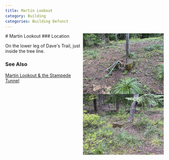 ```yaml
---
title: Martin Lookout
category: Building
categories: Building Defunct
---
```

<img src="img/2020-martin-lookout-footing.jpeg" align="right" style="width: 51%;">
<img src="img/2020-martin-lookout-footing-2.jpeg" align="right" style="width: 51%;">
# Martin Lookout
### Location

On the lower leg of Dave's Trail, just inside the tree line.

### See Also

[Martin Lookout & the Stampede Tunnel](http://www.willhiteweb.com/hiking/cle_elum/martin_lookout/stampede_pass_193.htm)
